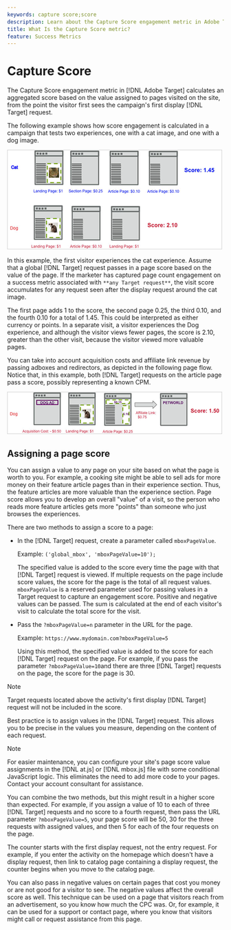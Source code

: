 ```yaml
---
keywords: capture score;score
description: Learn about the Capture Score engagement metric in Adobe Target that calculates an aggregated score based on the value assigned to pages visited on the site.
title: What Is the Capture Score metric?
feature: Success Metrics
---
```


# Capture Score

The Capture Score engagement metric in [!DNL Adobe Target] calculates an aggregated score based on the value assigned to pages visited on the site, from the point the visitor first sees the campaign's first display [!DNL Target] request.

The following example shows how score engagement is calculated in a campaign that tests two experiences, one with a cat image, and one with a dog image.

![](assets/example_score.png)

In this example, the first visitor experiences the cat experience. Assume that a global [!DNL Target] request passes in a page score based on the value of the page. If the marketer has captured page count engagement on a success metric associated with `**any Target request**`, the visit score accumulates for any request seen after the display request around the cat image.

The first page adds 1 to the score, the second page 0.25, the third 0.10, and the fourth 0.10 for a total of 1.45. This could be interpreted as either currency or points. In a separate visit, a visitor experiences the Dog experience, and although the visitor views fewer pages, the score is 2.10, greater than the other visit, because the visitor viewed more valuable pages.

You can take into account acquisition costs and affiliate link revenue by passing adboxes and redirectors, as depicted in the following page flow. Notice that, in this example, both [!DNL Target] requests on the article page pass a score, possibly representing a known CPM.

![](assets/example_score2.png)

## Assigning a page score

You can assign a value to any page on your site based on what the page is worth to you. For example, a cooking site might be able to sell ads for more money on their feature article pages than in their experience section. Thus, the feature articles are more valuable than the experience section. Page score allows you to develop an overall "value" of a visit, so the person who reads more feature articles gets more "points" than someone who just browses the experiences.

There are two methods to assign a score to a page:

* In the [!DNL Target] request, create a parameter called `mboxPageValue`.

  Example: `('global_mbox', 'mboxPageValue=10');`

  The specified value is added to the score every time the page with that [!DNL Target] request is viewed. If multiple requests on the page include score values, the score for the page is the total of all request values. `mboxPageValue` is a reserved parameter used for passing values in a Target request to capture an engagement score. Positive and negative values can be passed. The sum is calculated at the end of each visitor's visit to calculate the total score for the visit. 

* Pass the `?mboxPageValue=n` parameter in the URL for the page.

  Example: `https://www.mydomain.com?mboxPageValue=5`

  Using this method, the specified value is added to the score for each [!DNL Target] request on the page. For example, if you pass the parameter `?mboxPageValue=10`and there are three [!DNL Target] requests on the page, the score for the page is 30.

>[!NOTE]
>
>Target requests located above the activity's first display [!DNL Target] request will not be included in the score.

Best practice is to assign values in the [!DNL Target] request. This allows you to be precise in the values you measure, depending on the content of each request.

>[!NOTE]
>
>For easier maintenance, you can configure your site's page score value assignments in the [!DNL at.js] or [!DNL mbox.js] file with some conditional JavaScript logic. This eliminates the need to add more code to your pages. Contact your account consultant for assistance.

You can combine the two methods, but this might result in a higher score than expected. For example, if you assign a value of 10 to each of three [!DNL Target] requests and no score to a fourth request, then pass the URL parameter `?mboxPageValue=5`, your page score will be 50, 30 for the three requests with assigned values, and then 5 for each of the four requests on the page.

The counter starts with the first display request, not the entry request. For example, if you enter the activity on the homepage which doesn't have a display request, then link to catalog page containing a display request, the counter begins when you move to the catalog page.

You can also pass in negative values on certain pages that cost you money or are not good for a visitor to see. The negative values affect the overall score as well. This technique can be used on a page that visitors reach from an advertisement, so you know how much the CPC was. Or, for example, it can be used for a support or contact page, where you know that visitors might call or request assistance from this page. 
